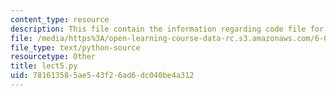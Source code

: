 ```yaml
---
content_type: resource
description: This file contain the information regarding code file for lecture 5.
file: /media/https%3A/open-learning-course-data-rc.s3.amazonaws.com/6-0002-introduction-to-computational-thinking-and-data-science-fall-2016/781613585ae543f26ad6dc040be4a312_lect5.py
file_type: text/python-source
resourcetype: Other
title: lect5.py
uid: 78161358-5ae5-43f2-6ad6-dc040be4a312
---
```

